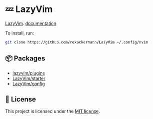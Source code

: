 # 💤 LazyVim

[LazyVim](https://github.com/LazyVim/LazyVim).
[documentation](https://lazyvim.github.io/installation)

To install, run:

```bash
git clone https://github.com/rexackermann/LazyVim ~/.config/nvim
```

## 📦 Packages

- [lazyvim/plugins](https://github.com/lazyvim/plugins)
- [LazyVim/starter](https://github.com/LazyVim/starter)
- [LazyVim/config](https://github.com/LazyVim/config)

## 📝 License

This project is licensed under the [MIT license](LICENSE).

